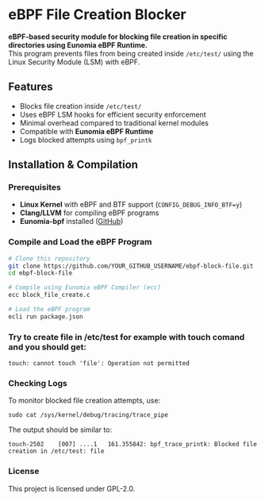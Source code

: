 # eBPF File Creation Blocker

**eBPF-based security module for blocking file creation in specific directories using Eunomia eBPF Runtime.**  
This program prevents files from being created inside `/etc/test/` using the Linux Security Module (LSM) with eBPF.

## Features
- Blocks file creation inside `/etc/test/`
- Uses eBPF LSM hooks for efficient security enforcement
- Minimal overhead compared to traditional kernel modules
- Compatible with **Eunomia eBPF Runtime**
- Logs blocked attempts using `bpf_printk`

## Installation & Compilation

### Prerequisites
- **Linux Kernel** with eBPF and BTF support (`CONFIG_DEBUG_INFO_BTF=y`)
- **Clang/LLVM** for compiling eBPF programs
- **Eunomia-bpf** installed ([GitHub](https://github.com/eunomia-bpf/eunomia-bpf))

### Compile and Load the eBPF Program
```sh
# Clone this repository
git clone https://github.com/YOUR_GITHUB_USERNAME/ebpf-block-file.git
cd ebpf-block-file

# Compile using Eunomia eBPF Compiler (ecc)
ecc block_file_create.c

# Load the eBPF program
ecli run package.json
```
### Try to create file in /etc/test for example with touch comand and you should get:
```
touch: cannot touch 'file': Operation not permitted
```
### Checking Logs
To monitor blocked file creation attempts, use:
```
sudo cat /sys/kernel/debug/tracing/trace_pipe
```
The output should be similar to:
```
touch-2502    [007] ....1   161.355842: bpf_trace_printk: Blocked file creation in /etc/test: file
```

### License
This project is licensed under GPL-2.0.